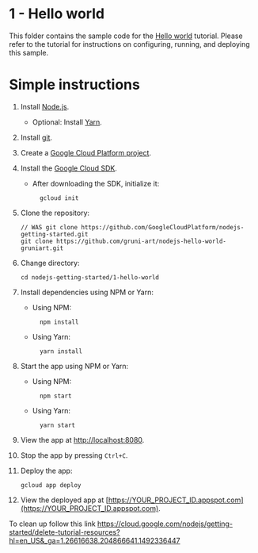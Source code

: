 # 1 - Hello world

This folder contains the sample code for the [Hello world][step-1]
tutorial. Please refer to the tutorial for instructions on configuring, running,
and deploying this sample.

[step-1]: https://cloud.google.com/nodejs/getting-started/hello-world

# Simple instructions

1.  Install [Node.js](https://nodejs.org/en/).

    * Optional: Install [Yarn](https://yarnpkg.com/).

1.  Install [git](https://git-scm.com/).
1.  Create a [Google Cloud Platform project](https://console.cloud.google.com).
1.  Install the [Google Cloud SDK](https://cloud.google.com/sdk/).

    * After downloading the SDK, initialize it:

            gcloud init

1.  Clone the repository:

        // WAS git clone https://github.com/GoogleCloudPlatform/nodejs-getting-started.git
        git clone https://github.com/gruni-art/nodejs-hello-world-gruniart.git

1.  Change directory:

        cd nodejs-getting-started/1-hello-world

1.  Install dependencies using NPM or Yarn:

    * Using NPM:

            npm install

    * Using Yarn:

            yarn install

1.  Start the app using NPM or Yarn:

    * Using NPM:

            npm start

    * Using Yarn:

            yarn start

1.  View the app at [http://localhost:8080](http://localhost:8080).

1.  Stop the app by pressing `Ctrl+C`.

1.  Deploy the app:

        gcloud app deploy

1.  View the deployed app at [https://YOUR_PROJECT_ID.appspot.com](https://YOUR_PROJECT_ID.appspot.com).

To clean up follow this link https://cloud.google.com/nodejs/getting-started/delete-tutorial-resources?hl=en_US&_ga=1.26616638.204866641.1492336447